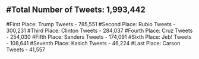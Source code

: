 #Total Number of Tweets: 1,993,442 
---
#First Place: Trump Tweets - 785,551
#Second Place: Rubio Tweets - 300,231
#Third Place: Clinton Tweets - 284,037
#Fourth Place: Cruz Tweets - 254,030
#Fifth Place: Sanders Tweets - 174,091
#Sixth Place: Jeb! Tweets - 108,641
#Seventh Place: Kasich Tweets - 46,224
#Last Place: Carson Tweets - 41,557
